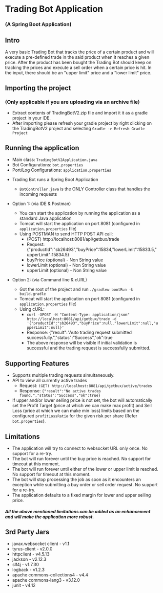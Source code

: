 # Trading Bot Application
### (A Spring Boot Application)

## Intro
A very basic Trading Bot that tracks the price of a certain product and will execute a pre-defined trade in the said product when it reaches a given price. After the product has been bought the Trading Bot should keep on tracking the prices and execute a sell order when a certain price is hit. In the input, there should be an "upper limit" price and a "lower limit" price.

## Importing the project
### (Only applicable if you are uploading via an archive file)

* Extract contents of TradingBotV2.zip file and import it it as a gradle project in your IDE.
* After importing please refresh your gradle project by right clicking on the TradingBotV2 project and selecting `Gradle -> Refresh Gradle Project`
	
## Running the application
	
- Main class: `TradingBotV2Application.java`
- Bot Configurations: `bot.properties`
- Port/Log Configurations: `application.properties`

* Trading Bot runs a Spring Boot Application
	* `BotController.java` is the ONLY Controller class that handles the incoming requests
	
	
* Option 1:	(via IDE & Postman)  
	* You can start the application by running the application as a standard Java application
	* Tomcat will start the application on port 8081 (configured in `application.properties` file)
	* Using POSTMAN to send HTTP POST API call:
		- (POST) http://localhost:8081/api/getbux/trade
		- Request: {"productId":"sb26493","buyPrice":15834,"lowerLimit":15833.5,"upperLimit":15834.5}
		- buyPrice (optional) - Non String value
		- lowerLimit (optional) - Non String value
		- upperLimit (optional) - Non String value
	
	
* Option 2:	(via Command line & cURL)  
	* Got the root of the project and run `./gradlew bootRun -b build.gradle`
	* Tomcat will start the application on port 8081 (configured in `application.properties` file)
	* Using cURL:
		- `curl -XPOST -H "Content-Type: application/json" http://localhost:8081/api/getbux/trade -d '{"productId":"sb26493","buyPrice":null,"lowerLimit":null,"upperLimit":null}'`
		- Response: {"result":"Auto trading request submitted successfully.","status":"Success","ok":true
		- The above response will be visible if initial validation is successful and the trading request is successfully submitted.

## Supporting Features

* Supports multiple trading requests simultaneously. 
* API to view all currently active trades 
  - Request: `(GET) http://localhost:8081/api/getbux/active/trades`
  - Response: `{"result":"No active trades found.","status":"Success","ok":true}`
* If upper and/or lower selling price is not set, the bot will automatically set the Profit Target (price at which we can make max profit) and Sell Loss (price at which we can make min loss) limits based on the configured `profitLossRatio` for the given risk per share (Refer `bot.properties`).

## Limitations

* The application will try to connect to websocket URL only once. No support for a re-try.
* The bot will run forever until the buy price is reached. No support for timeout at this moment.
* The bot will run forever until either of the lower or upper limit is reached. No support for timeout at this moment.
* The bot will stop processing the job as soon as it encounters an exception while submitting a buy order or sell order request. No support for a re-try.
* The application defaults to a fixed margin for lower and upper selling price. 

##### All the above mentioned limitations can be added as an enhancement and will make the application more robust.

## 3rd Party Jars

- javax.websocket client - v1.1
- tyrus-client - v2.0.0
- httpclient - v4.5.13
- jackson - v2.12.3
- slf4j - v1.7.30
- logback - v1.2.3
- apache commons-collections4 - v4.4
- apache commons-lang3 - v3.12.0
- junit - v4.12
